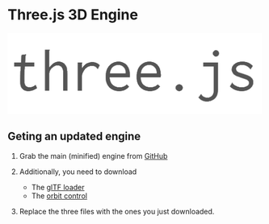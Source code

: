 # Three.js 3D Engine
![Three.js logo](logo.png)

## Geting an updated engine

1. Grab the main (minified) engine from [GitHub](https://github.com/mrdoob/three.js/blob/master/build/three.min.js)

2. Additionally, you need to download
   * The [glTF loader](https://github.com/mrdoob/three.js/blob/master/examples/js/loaders/GLTF2Loader.js)
   * The [orbit control](https://github.com/mrdoob/three.js/blob/master/examples/js/controls/OrbitControls.js)

3. Replace the three files with the ones you just downloaded.
